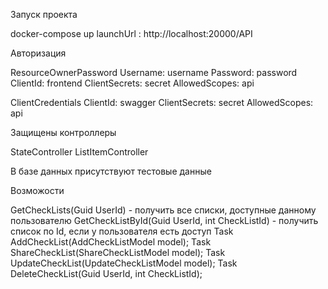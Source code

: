 Запуск проекта 

docker-compose up
launchUrl : http://localhost:20000/API

Авторизация

ResourceOwnerPassword
Username: username
Password: password
ClientId:  frontend
ClientSecrets: secret
AllowedScopes: api

ClientCredentials
ClientId:  swagger
ClientSecrets: secret
AllowedScopes: api

Защищены контроллеры 

StateController
ListItemController

В базе данных присутствуют тестовые данные

Возможости 

GetCheckLists(Guid UserId) - получить все списки, доступные данному пользователю
GetCheckListById(Guid UserId, int CheckListId) - получить список по Id, если у пользователя есть доступ
    Task AddCheckList(AddCheckListModel model);
    Task ShareCheckList(ShareCheckListModel model);
    Task UpdateCheckList(UpdateCheckListModel model);
    Task DeleteCheckList(Guid UserId, int CheckListId);